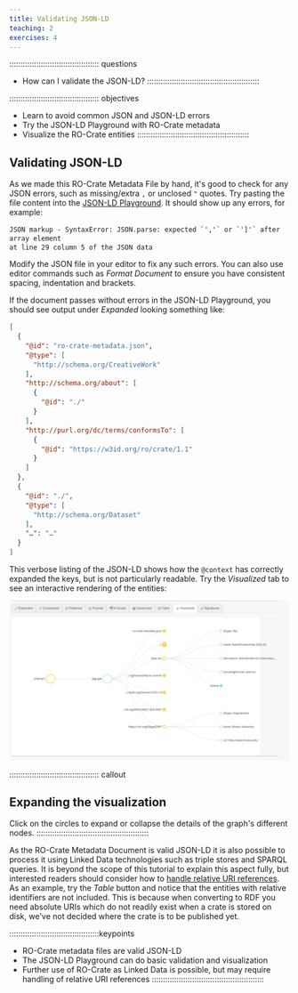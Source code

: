 ```yaml
---
title: Validating JSON-LD
teaching: 2
exercises: 4
---
```

:::::::::::::::::::::::::::::::::::::::: questions
- How can I validate the JSON-LD?
::::::::::::::::::::::::::::::::::::::::::::::::::

:::::::::::::::::::::::::::::::::::::::: objectives
- Learn to avoid common JSON and JSON-LD errors
- Try the JSON-LD Playground with RO-Crate metadata
- Visualize the RO-Crate entities
::::::::::::::::::::::::::::::::::::::::::::::::::


## Validating JSON-LD

As we made this RO-Crate Metadata File by hand,
it's good to check for any JSON errors, such as missing/extra `,` or unclosed `"` quotes.
Try pasting the file content into the [JSON-LD Playground](https://json-ld.org/playground/).
It should show up any errors, for example:

```error
JSON markup - SyntaxError: JSON.parse: expected `','` or `']'` after array element 
at line 29 column 5 of the JSON data
```

Modify the JSON file in your editor to fix any such errors.
You can also use editor commands such as _Format Document_ to ensure you have consistent spacing,
indentation and brackets.

If the document passes without errors in the JSON-LD Playground,
you should see output under _Expanded_ looking something like:

```json
[
  {
    "@id": "ro-crate-metadata.json",
    "@type": [
      "http://schema.org/CreativeWork"
    ],
    "http://schema.org/about": [
      {
        "@id": "./"
      }
    ],
    "http://purl.org/dc/terms/conformsTo": [
      {
        "@id": "https://w3id.org/ro/crate/1.1"
      }
    ]
  },
  {
    "@id": "./",
    "@type": [
      "http://schema.org/Dataset"
    ],
    "…": "…"
  }
]
```

This verbose listing of the JSON-LD shows how the `@context` has correctly expanded the keys,
but is not particularly readable.
Try the _Visualized_ tab to see an interactive rendering of the entities:

![Visualized in the JSON-LD Playground](fig/jsonld-playground-visualized.png)

:::::::::::::::::::::::::::::::::::::::: callout
## Expanding the visualization

Click on the circles to expand or collapse the details of the graph's different nodes.
::::::::::::::::::::::::::::::::::::::::::::::::::

As the RO-Crate Metadata Document is valid JSON-LD it is also possible to process it
using Linked Data technologies such as triple stores and SPARQL queries.
It is beyond the scope of this tutorial to explain this aspect fully,
but interested readers should consider how to [handle relative URI references](https://www.researchobject.org/ro-crate/1.1/appendix/relative-uris.html).
As an example, try the _Table_ button and notice that the entities with relative identifiers are not included.
This is because when converting to RDF you need absolute URIs which do not readily exist when a crate is stored on disk,
we've not decided where the crate is to be published yet.  

::::::::::::::::::::::::::::::::::::::::keypoints
- RO-Crate metadata files are valid JSON-LD
- The JSON-LD Playground can do basic validation and visualization
- Further use of RO-Crate as Linked Data is possible, but may require handling of relative URI references
::::::::::::::::::::::::::::::::::::::::::::::::::

